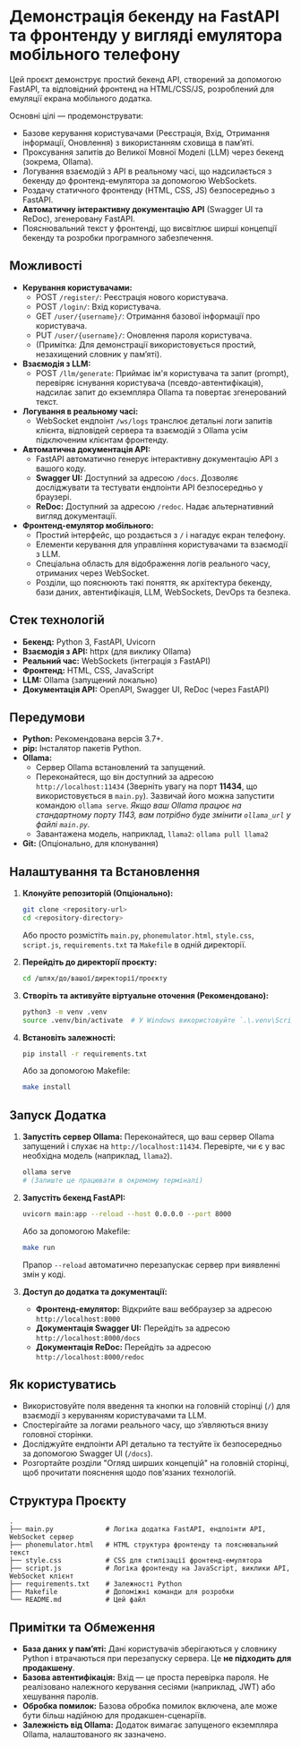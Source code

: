 # Демонстрація бекенду на FastAPI та фронтенду у вигляді емулятора мобільного телефону

Цей проєкт демонструє простий бекенд API, створений за допомогою FastAPI, та відповідний фронтенд на HTML/CSS/JS, розроблений для емуляції екрана мобільного додатка.

Основні цілі — продемонструвати:
*   Базове керування користувачами (Реєстрація, Вхід, Отримання інформації, Оновлення) з використанням сховища в пам’яті.
*   Проксування запитів до Великої Мовної Моделі (LLM) через бекенд (зокрема, Ollama).
*   Логування взаємодій з API в реальному часі, що надсилається з бекенду до фронтенд-емулятора за допомогою WebSockets.
*   Роздачу статичного фронтенду (HTML, CSS, JS) безпосередньо з FastAPI.
*   **Автоматичну інтерактивну документацію API** (Swagger UI та ReDoc), згенеровану FastAPI.
*   Пояснювальний текст у фронтенді, що висвітлює ширші концепції бекенду та розробки програмного забезпечення.

## Можливості

*   **Керування користувачами:**
    *   POST `/register/`: Реєстрація нового користувача.
    *   POST `/login/`: Вхід користувача.
    *   GET `/user/{username}/`: Отримання базової інформації про користувача.
    *   PUT `/user/{username}/`: Оновлення пароля користувача.
    *   (Примітка: Для демонстрації використовується простий, незахищений словник у пам’яті).
*   **Взаємодія з LLM:**
    *   POST `/llm/generate`: Приймає ім'я користувача та запит (prompt), перевіряє існування користувача (псевдо-автентифікація), надсилає запит до екземпляра Ollama та повертає згенерований текст.
*   **Логування в реальному часі:**
    *   WebSocket ендпоінт `/ws/logs` транслює детальні логи запитів клієнта, відповідей сервера та взаємодій з Ollama усім підключеним клієнтам фронтенду.
*   **Автоматична документація API:**
    *   FastAPI автоматично генерує інтерактивну документацію API з вашого коду.
    *   **Swagger UI:** Доступний за адресою `/docs`. Дозволяє досліджувати та тестувати ендпоінти API безпосередньо у браузері.
    *   **ReDoc:** Доступний за адресою `/redoc`. Надає альтернативний вигляд документації.
*   **Фронтенд-емулятор мобільного:**
    *   Простий інтерфейс, що роздається з `/` і нагадує екран телефону.
    *   Елементи керування для управління користувачами та взаємодії з LLM.
    *   Спеціальна область для відображення логів реального часу, отриманих через WebSocket.
    *   Розділи, що пояснюють такі поняття, як архітектура бекенду, бази даних, автентифікація, LLM, WebSockets, DevOps та безпека.

## Стек технологій

*   **Бекенд:** Python 3, FastAPI, Uvicorn
*   **Взаємодія з API:** httpx (для виклику Ollama)
*   **Реальний час:** WebSockets (інтеграція з FastAPI)
*   **Фронтенд:** HTML, CSS, JavaScript
*   **LLM:** Ollama (запущений локально)
*   **Документація API:** OpenAPI, Swagger UI, ReDoc (через FastAPI)

## Передумови

*   **Python:** Рекомендована версія 3.7+.
*   **pip:** Інсталятор пакетів Python.
*   **Ollama:**
    *   Сервер Ollama встановлений та запущений.
    *   Переконайтеся, що він доступний за адресою `http://localhost:11434` (Зверніть увагу на порт **11434**, що використовується в `main.py`). Зазвичай його можна запустити командою `ollama serve`. *Якщо ваш Ollama працює на стандартному порту 1143, вам потрібно буде змінити `ollama_url` у файлі `main.py`.*
    *   Завантажена модель, наприклад, `llama2`: `ollama pull llama2`
*   **Git:** (Опціонально, для клонування)

## Налаштування та Встановлення

1.  **Клонуйте репозиторій (Опціонально):**
    ```bash
    git clone <repository-url>
    cd <repository-directory>
    ```
    Або просто розмістіть `main.py`, `phonemulator.html`, `style.css`, `script.js`, `requirements.txt` та `Makefile` в одній директорії.

2.  **Перейдіть до директорії проєкту:**
    ```bash
    cd /шлях/до/вашої/директорії/проєкту
    ```

3.  **Створіть та активуйте віртуальне оточення (Рекомендовано):**
    ```bash
    python3 -m venv .venv
    source .venv/bin/activate  # У Windows використовуйте `.\.venv\Scripts\activate`
    ```

4.  **Встановіть залежності:**
    ```bash
    pip install -r requirements.txt
    ```
    Або за допомогою Makefile:
    ```bash
    make install
    ```

## Запуск Додатка

1.  **Запустіть сервер Ollama:**
    Переконайтеся, що ваш сервер Ollama запущений і слухає на `http://localhost:11434`. Перевірте, чи є у вас необхідна модель (наприклад, `llama2`).
    ```bash
    ollama serve
    # (Залиште це працювати в окремому терміналі)
    ```

2.  **Запустіть бекенд FastAPI:**
    ```bash
    uvicorn main:app --reload --host 0.0.0.0 --port 8000
    ```
    Або за допомогою Makefile:
    ```bash
    make run
    ```
    Прапор `--reload` автоматично перезапускає сервер при виявленні змін у коді.

3.  **Доступ до додатка та документації:**
    *   **Фронтенд-емулятор:** Відкрийте ваш веббраузер за адресою `http://localhost:8000`
    *   **Документація Swagger UI:** Перейдіть за адресою `http://localhost:8000/docs`
    *   **Документація ReDoc:** Перейдіть за адресою `http://localhost:8000/redoc`

## Як користуватись

*   Використовуйте поля введення та кнопки на головній сторінці (`/`) для взаємодії з керуванням користувачами та LLM.
*   Спостерігайте за логами реального часу, що з’являються внизу головної сторінки.
*   Досліджуйте ендпоінти API детально та тестуйте їх безпосередньо за допомогою Swagger UI (`/docs`).
*   Розгортайте розділи "Огляд ширших концепцій" на головній сторінці, щоб прочитати пояснення щодо пов'язаних технологій.

## Структура Проєкту

```plaintext
.
├── main.py             # Логіка додатка FastAPI, ендпоінти API, WebSocket сервер
├── phonemulator.html   # HTML структура фронтенду та пояснювальний текст
├── style.css           # CSS для стилізації фронтенд-емулятора
├── script.js           # Логіка фронтенду на JavaScript, виклики API, WebSocket клієнт
├── requirements.txt    # Залежності Python
├── Makefile            # Допоміжні команди для розробки
└── README.md           # Цей файл
```

## Примітки та Обмеження

*   **База даних у пам’яті:** Дані користувачів зберігаються у словнику Python і втрачаються при перезапуску сервера. Це **не підходить для продакшену**.
*   **Базова автентифікація:** Вхід — це проста перевірка пароля. Не реалізовано належного керування сесіями (наприклад, JWT) або хешування паролів.
*   **Обробка помилок:** Базова обробка помилок включена, але може бути більш надійною для продакшен-сценаріїв.
*   **Залежність від Ollama:** Додаток вимагає запущеного екземпляра Ollama, налаштованого як зазначено.
